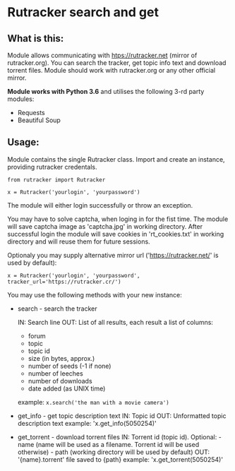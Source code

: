 # Rutracker search and get

## What is this:
Module allows communicating with <htps://rutracker.net> (mirror of rutracker.org). You can search the tracker, get topic info text and download torrent files. Module should work with rutracker.org or any other official mirror.

**Module works with Python 3.6** and utilises the following 3-rd party modules:
* Requests
* Beautiful Soup

## Usage:
Module contains the single Rutracker class. Import and create an instance, providing rutracker credentals.

```
from rutracker import Rutracker

x = Rutracker('yourlogin', 'yourpassword')
```

The module will either login successfully or throw an exception.

You may have to solve captcha, when loging in for the fist time. The module will save captcha image as 'captcha.jpg' in working directory.
After successful login the module will save cookies in 'rt_cookies.txt' in working directory and will reuse them for future sessions.

Optionaly you may supply alternative mirror url ('https://rutracker.net/' is used by default):
    
`x = Rutracker('yourlogin', 'yourpassword', tracker_url='https://rutracker.cr/')`


You may use the following methods with your new instance:
* search - search the tracker

   IN: Search line
   OUT: List of all results, each result a list of columns:
   * forum
   * topic
   * topic id
   * size (in bytes, approx.)
   * number of seeds (-1 if none)
   * number of leeches
   * number of downloads
   * date added (as UNIX time)
   
   example: `x.search('the man with a movie camera')`

* get_info - get topic description text
        IN: Topic id
        OUT: Unformatted topic description text
	example: 'x.get_info(5050254)'

* get_torrent - download torrent files
	IN: Torrent id (topic id).
	Optional: 
		- name (name will be used as a filename. Torrent id will be used otherwise)
		- path (working directory will be used by default)
        OUT: '{name}.torrent' file saved to {path}
		example: 'x.get_torrent(5050254)'
